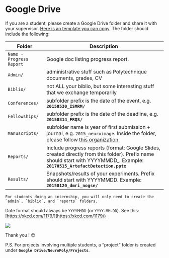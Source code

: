 # Google Drive

If you are a student, please create a Google Drive folder and share it with your supervisor. [Here is an template you can copy](https://drive.google.com/drive/folders/11HRjztZkaU2SZsglE5OCQO03PAeAoVBb). The folder should include the following:

| Folder | Description  |
| ------ | ------------ |
| `Name - Progress Report` | Google doc listing progress report. |
| `Admin/` | administrative stuff such as Polytechnique documents, grades, CV |
| `Biblio/` | not ALL your biblio, but some interesting stuff that we exchange temporarily |
| `Conferences/` | subfolder prefix is the date of the event, e.g. **`20150530_ISMRM/`** |
| `Fellowships/` | subfolder prefix is the date of the deadline, e.g. **`20150314_FRQS/`** |
| `Manuscripts/` | subfolder name is year of first submission + journal, e.g. `2015_neuroimage`. Inside the folder, please follow [this organization](https://intranet.neuro.polymtl.ca/writing-articles.html#organizing-folders). |
| `Reports/` | Include progress reports (format: Google Slides, created directly from this folder). Prefix name should start with YYYYMMDD\_. Example: **`20170515_ArtefactDetection.pptx`** |
| `Results/` | Snapshots/results of your experiments. Prefix should start with YYYYMMDD. Example: **`20150120_dmri_nogse/`** |

```{note}
For students doing an internship, you will only need to create the `admin`, `biblio`, and `reports` folders.
```

Date format should always be `YYYYMMDD` (or `YYYY-MM-DD`). See this: [https://xkcd.com/1179/](https://xkcd.com/1179/)

![](../.gitbook/assets/psa.png)

Thank you ! 😊

P.S. For projects involving multiple students, a “project” folder is created under **`Google Drive/NeuroPoly/Projects`**.
